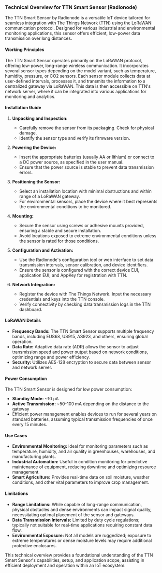 ### Technical Overview for TTN Smart Sensor (Radionode)

The TTN Smart Sensor by Radionode is a versatile IoT device tailored for seamless integration with The Things Network (TTN) using the LoRaWAN communication protocol. Designed for various industrial and environmental monitoring applications, this sensor offers efficient, low-power data transmission over long distances.

#### Working Principles

The TTN Smart Sensor operates primarily on the LoRaWAN protocol, offering low-power, long-range wireless communication. It incorporates several sensor types depending on the model variant, such as temperature, humidity, pressure, or CO2 sensors. Each sensor module collects data at user-defined intervals, processes it, and transmits the information to a centralized gateway via LoRaWAN. This data is then accessible on TTN's network server, where it can be integrated into various applications for monitoring and analytics.

#### Installation Guide

1. **Unpacking and Inspection:**
   - Carefully remove the sensor from its packaging. Check for physical damage.
   - Identify the sensor type and verify its firmware version.

2. **Powering the Device:**
   - Insert the appropriate batteries (usually AA or lithium) or connect to a DC power source, as specified in the user manual.
   - Ensure that the power source is stable to prevent data transmission errors.

3. **Positioning the Sensor:**
   - Select an installation location with minimal obstructions and within range of a LoRaWAN gateway.
   - For environmental sensors, place the device where it best represents the environmental conditions to be monitored.

4. **Mounting:**
   - Secure the sensor using screws or adhesive mounts provided, ensuring a stable and secure installation.
   - Avoid locations exposed to extreme environmental conditions unless the sensor is rated for those conditions.

5. **Configuration and Activation:**
   - Use the Radionode's configuration tool or web interface to set data transmission intervals, sensor calibration, and device identifiers.
   - Ensure the sensor is configured with the correct device EUI, application EUI, and AppKey for registration with TTN.

6. **Network Integration:**
   - Register the device with The Things Network. Input the necessary credentials and keys into the TTN console.
   - Verify connectivity by checking data transmission logs in the TTN dashboard.

#### LoRaWAN Details

- **Frequency Bands:** The TTN Smart Sensor supports multiple frequency bands, including EU868, US915, AS923, and others, ensuring global operation.
- **Data Rate:** Adaptive data rate (ADR) allows the sensor to adjust transmission speed and power output based on network conditions, optimizing range and power efficiency.
- **Security:** Utilizes AES-128 encryption to secure data between sensor and network server.

#### Power Consumption

The TTN Smart Sensor is designed for low power consumption:
- **Standby Mode:** ~10 µA
- **Active Transmission:** ~50-100 mA depending on the distance to the gateway
- Efficient power management enables devices to run for several years on standard batteries, assuming typical transmission frequencies of once every 15 minutes.

#### Use Cases

- **Environmental Monitoring:** Ideal for monitoring parameters such as temperature, humidity, and air quality in greenhouses, warehouses, and manufacturing plants.
- **Industrial Automation:** Useful in condition monitoring for predictive maintenance of equipment, reducing downtime and optimizing resource management.
- **Smart Agriculture:** Provides real-time data on soil moisture, weather conditions, and other vital parameters to improve crop management.

#### Limitations

- **Range Limitations:** While capable of long-range communication, physical obstacles and dense environments can impact signal quality, necessitating optimal placement of the sensor and gateways.
- **Data Transmission Intervals:** Limited by duty cycle regulations; typically not suitable for real-time applications requiring constant data flow.
- **Environmental Exposure:** Not all models are ruggedized; exposure to extreme temperatures or dense moisture levels may require additional protective enclosures.

This technical overview provides a foundational understanding of the TTN Smart Sensor's capabilities, setup, and application scope, assisting in efficient deployment and operation within an IoT ecosystem.